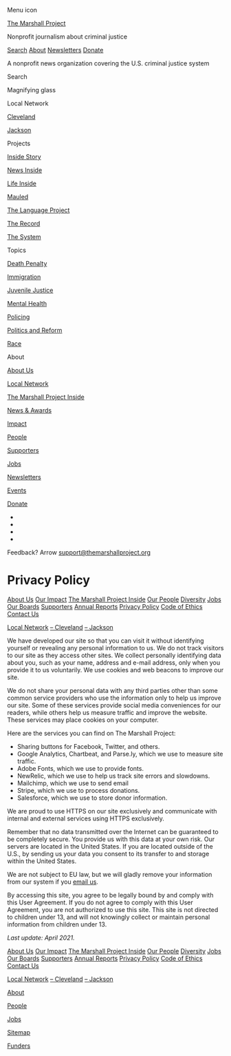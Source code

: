 Menu icon

[The Marshall Project](https://www.themarshallproject.org/?ref=nav)

Nonprofit journalism about criminal justice

[Search](https://www.themarshallproject.org/search?via=navright) [About](https://www.themarshallproject.org/about?via=navright) [Newsletters](https://www.themarshallproject.org/newsletters?via=navright) [Donate](https://www.themarshallproject.org/donate?via=7010d000000xq2j)

A nonprofit news organization covering the U.S. criminal justice system

Search 

Magnifying glass

Local Network

[Cleveland](https://www.themarshallproject.org/cleveland)

[Jackson](https://www.themarshallproject.org/jackson)

Projects

[Inside Story](https://www.themarshallproject.org/inside-story)

[News Inside](https://www.themarshallproject.org/tag/news-inside)

[Life Inside](https://www.themarshallproject.org/tag/life-inside)

[Mauled](https://www.themarshallproject.org/mauled)

[The Language Project](https://www.themarshallproject.org/2021/04/12/the-language-project)

[The Record](https://www.themarshallproject.org/records)

[The System](https://www.themarshallproject.org/the-system)

Topics

[Death Penalty](https://www.themarshallproject.org/tag/death-penalty)

[Immigration](https://www.themarshallproject.org/tag/immigration)

[Juvenile Justice](https://www.themarshallproject.org/tag/juvenile-justice)

[Mental Health](https://www.themarshallproject.org/tag/mental-health)

[Policing](https://www.themarshallproject.org/tag/policing)

[Politics and Reform](https://www.themarshallproject.org/tag/politics-of-criminal-justice)

[Race](https://www.themarshallproject.org/tag/race)

About

[About Us](https://www.themarshallproject.org/about)

[Local Network](https://www.themarshallproject.org/local-network)

[The Marshall Project Inside](https://www.themarshallproject.org/about/inside)

[News & Awards](https://www.themarshallproject.org/tag/news-and-awards)

[Impact](https://www.themarshallproject.org/impact)

[People](https://www.themarshallproject.org/people)

[Supporters](https://www.themarshallproject.org/funders)

[Jobs](https://www.themarshallproject.org/jobs)

[Newsletters](https://www.themarshallproject.org/newsletters?ref=menu)

[Events](https://www.themarshallproject.org/events)

[Donate](https://www.themarshallproject.org/donate?via=7010d000000xq2o)

* [](https://www.instagram.com/marshallproj/)
* [](https://www.facebook.com/TheMarshallProject.org)
* [](https://www.tiktok.com/@marshallproj)
* [](https://www.reddit.com/user/marshall_project/)

Feedback? Arrow [support@themarshallproject.org](mailto:support@themarshallproject.org)

Privacy Policy
==============

[About Us](https://www.themarshallproject.org/about) [Our Impact](https://www.themarshallproject.org/impact) [The Marshall Project Inside](https://www.themarshallproject.org/about/inside) [Our People](https://www.themarshallproject.org/people) [Diversity](https://www.themarshallproject.org/diversity) [Jobs](https://www.themarshallproject.org/jobs) [Our Boards](https://www.themarshallproject.org/about/boards) [Supporters](https://www.themarshallproject.org/funders) [Annual Reports](https://www.themarshallproject.org/about/reports) [Privacy Policy](https://www.themarshallproject.org/about/privacy) [Code of Ethics](https://www.themarshallproject.org/about/code-of-ethics) [Contact Us](https://www.themarshallproject.org/contact-us)  
  
[Local Network](https://www.themarshallproject.org/local-network) [– Cleveland](https://www.themarshallproject.org/about-cleveland) [– Jackson](https://www.themarshallproject.org/about-jackson)

We have developed our site so that you can visit it without identifying yourself or revealing any personal information to us. We do not track visitors to our site as they access other sites. We collect personally identifying data about you, such as your name, address and e-mail address, only when you provide it to us voluntarily. We use cookies and web beacons to improve our site.

We do not share your personal data with any third parties other than some common service providers who use the information only to help us improve our site. Some of these services provide social media conveniences for our readers, while others help us measure traffic and improve the website. These services may place cookies on your computer.

Here are the services you can find on The Marshall Project:

* Sharing buttons for Facebook, Twitter, and others.
* Google Analytics, Chartbeat, and Parse.ly, which we use to measure site traffic.
* Adobe Fonts, which we use to provide fonts.
* NewRelic, which we use to help us track site errors and slowdowns.
* Mailchimp, which we use to send email
* Stripe, which we use to process donations.
* Salesforce, which we use to store donor information.

We are proud to use HTTPS on our site exclusively and communicate with internal and external services using HTTPS exclusively.

Remember that no data transmitted over the Internet can be guaranteed to be completely secure. You provide us with this data at your own risk. Our servers are located in the United States. If you are located outside of the U.S., by sending us your data you consent to its transfer to and storage within the United States.

We are not subject to EU law, but we will gladly remove your information from our system if you [email us](mailto:support@themarshallproject.org).

By accessing this site, you agree to be legally bound by and comply with this User Agreement. If you do not agree to comply with this User Agreement, you are not authorized to use this site. This site is not directed to children under 13, and will not knowingly collect or maintain personal information from children under 13.

_Last update: April 2021._

[About Us](https://www.themarshallproject.org/about) [Our Impact](https://www.themarshallproject.org/impact) [The Marshall Project Inside](https://www.themarshallproject.org/about/inside) [Our People](https://www.themarshallproject.org/people) [Diversity](https://www.themarshallproject.org/diversity) [Jobs](https://www.themarshallproject.org/jobs) [Our Boards](https://www.themarshallproject.org/about/boards) [Supporters](https://www.themarshallproject.org/funders) [Annual Reports](https://www.themarshallproject.org/about/reports) [Privacy Policy](https://www.themarshallproject.org/about/privacy) [Code of Ethics](https://www.themarshallproject.org/about/code-of-ethics) [Contact Us](https://www.themarshallproject.org/contact-us)  
  
[Local Network](https://www.themarshallproject.org/local-network) [– Cleveland](https://www.themarshallproject.org/about-cleveland) [– Jackson](https://www.themarshallproject.org/about-jackson)

[About](https://www.themarshallproject.org/about)

[People](https://www.themarshallproject.org/people)

[Jobs](https://www.themarshallproject.org/jobs)

[Sitemap](https://www.themarshallproject.org/sitemap)

[Funders](https://www.themarshallproject.org/funders)

[](https://www.themarshallproject.org/)